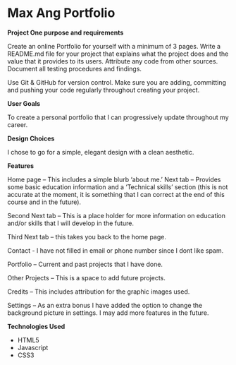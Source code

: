 # Max Ang Portfolio

**Project One purpose and requirements**

Create an online Portfolio for yourself with a minimum of 3 pages.
Write a README.md file for your project that explains what the project does and the value that it provides to its users. Attribute any code from other sources. Document all testing procedures and findings.

Use Git & GitHub for version control. Make sure you are adding, committing and pushing your code regularly throughout creating your project.

**User Goals**

To create a personal portfolio that I can progressively update throughout my career.

**Design Choices**

I chose to go for a simple, elegant design with a clean aesthetic.

**Features**

Home page – This includes a simple blurb ‘about me.’
Next tab – Provides some basic education information and a ‘Technical skills’ section (this is not accurate at the moment, it is something that I can correct at the end of this course and in the future).

Second Next tab – This is a place holder for more information on education and/or skills that I will develop in the future.

Third Next tab – this takes you back to the home page.

Contact - I have not filled in email or phone number since I dont like spam.

Portfolio – Current and past projects that I have done.

Other Projects – This is a space to add future projects.

Credits – This includes attribution for the graphic images used. 

Settings – As an extra bonus I have added the option to change the background picture in settings.  I may add more features in the future.

**Technologies Used**
- HTML5
- Javascript
- CSS3

